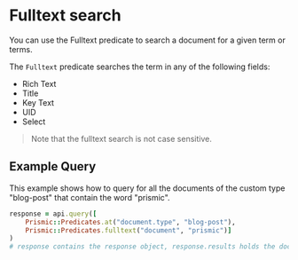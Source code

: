 # Fulltext search

You can use the Fulltext predicate to search a document for a given term or terms.

The `Fulltext` predicate searches the term in any of the following fields:

- Rich Text
- Title
- Key Text
- UID
- Select

> Note that the fulltext search is not case sensitive.

## Example Query

This example shows how to query for all the documents of the custom type "blog-post" that contain the word "prismic".

```ruby
response = api.query([
    Prismic::Predicates.at("document.type", "blog-post"),
    Prismic::Predicates.fulltext("document", "prismic")]
)
# response contains the response object, response.results holds the documents
```
